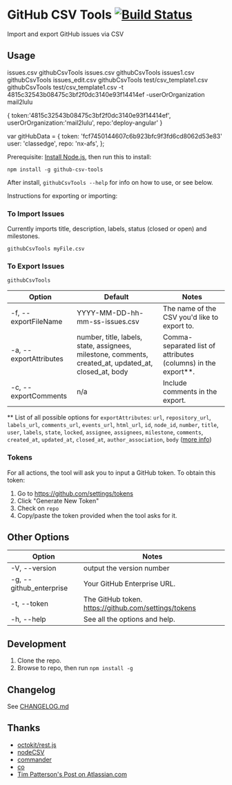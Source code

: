 # GitHub CSV Tools [![Build Status](https://travis-ci.org/gavinr/github-csv-tools.svg?branch=master)](https://travis-ci.org/gavinr/github-csv-tools)
Import and export GitHub issues via CSV

## Usage
issues.csv
githubCsvTools issues.csv
githubCsvTools issues1.csv
githubCsvTools issues_edit.csv
githubCsvTools test/csv_template1.csv
githubCsvTools test/csv_template1.csv -t 4815c32543b08475c3bf2f0dc3140e93f14414ef -userOrOrganization mail2lulu

{
    token:'4815c32543b08475c3bf2f0dc3140e93f14414ef',
    userOrOrganization:'mail2lulu',
    repo:'deploy-angular'
}

var gitHubData = {
  token: 'fcf7450144607c6b923bfc9f3fd6cd8062d53e83'
  user: 'classedge',
  repo: 'nx-afs',
};

Prerequisite: [Install Node.js](https://nodejs.org/en/), then run this to install:

```
npm install -g github-csv-tools
```

After install, `githubCsvTools --help` for info on how to use, or see below.

Instructions for exporting or importing:

### To Import Issues

Currently imports title, description, labels, status (closed or open) and milestones.

```
githubCsvTools myFile.csv
```

### To Export Issues

```
githubCsvTools
```

| Option                 | Default                                                                                               | Notes                                                         |
| ---------------------- | ----------------------------------------------------------------------------------------------------- | ------------------------------------------------------------- |
| -f, --exportFileName   | YYYY-MM-DD-hh-mm-ss-issues.csv                                                                        | The name of the CSV you'd like to export to.                  |
| -a, --exportAttributes | number, title, labels, state, assignees, milestone, comments, created_at, updated_at, closed_at, body | Comma-separated list of attributes (columns) in the export**. |
| -c, --exportComments   | n/a                                                                                                   | Include comments in the export.                               |

** List of all possible options for `exportAttributes`: `url`, `repository_url`, `labels_url`, `comments_url`, `events_url`, `html_url`, `id`, `node_id`, `number`, `title`, `user`, `labels`, `state`, `locked`, `assignee`, `assignees`, `milestone`, `comments`, `created_at`, `updated_at`, `closed_at`, `author_association`, `body` ([more info](https://developer.github.com/v3/issues/#get-an-issue))

### Tokens

For all actions, the tool will ask you to input a GitHub token. To obtain this token:

1. Go to https://github.com/settings/tokens
2. Click "Generate New Token"
3. Check on `repo`
4. Copy/paste the token provided when the tool asks for it.

## Other Options

| Option                  | Notes                                                |
| ----------------------- | ---------------------------------------------------- |
| -V, --version           | output the version number                            |
| -g, --github_enterprise | Your GitHub Enterprise URL.                          |
| -t, --token             | The GitHub token. https://github.com/settings/tokens |
| -h, --help              | See all the options and help.                        |

## Development

1. Clone the repo.
2. Browse to repo, then run `npm install -g`

## Changelog

See [CHANGELOG.md](https://github.com/gavinr/github-csv-tools/blob/master/CHANGELOG.md)

## Thanks

- [octokit/rest.js](https://octokit.github.io/rest.js/)
- [nodeCSV](https://www.npmjs.com/package/csv)
- [commander](https://www.npmjs.com/package/commander)
- [co](https://www.npmjs.com/package/co)
- [Tim Patterson's Post on Atlassian.com](https://developer.atlassian.com/blog/2015/11/scripting-with-node/)
